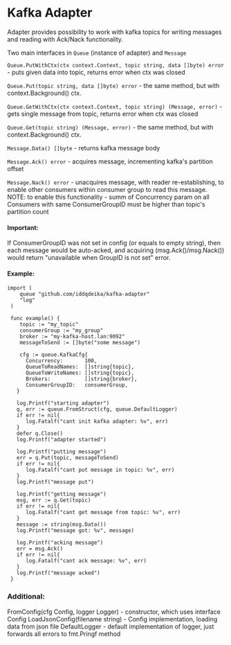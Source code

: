 # Kafka Adapter

Adapter provides possibility to work with kafka topics for writing messages and reading with Ack/Nack functionality.

Two main interfaces in `Queue` (instance of adapter) and `Message`

`Queue.PutWithCtx(ctx context.Context, topic string, data []byte) error`  - puts given data into topic, returns error when ctx was closed

`Queue.Put(topic string, data []byte) error`  - the same method, but with context.Background() ctx.

`Queue.GetWithCtx(ctx context.Context, topic string) (Message, error)` - gets single message from topic, returns error when ctx was closed

`Queue.Get(topic string) (Message, error)` - the same method, but with context.Background() ctx.

`Message.Data() []byte` - returns kafka message body

`Message.Ack() error` - acquires message, incrementing kafka's partition offset

`Message.Nack() error` - unacquires message, with reader re-establishing, to enable other consumers within consumer group to read this message. NOTE: to enable this functionality - summ of Concurrency param on all Consumers with same ConsumerGroupID must be higher than topic's partition count


#### Important:
If ConsumerGroupID was not set in config (or equals to empty string), then each message would be auto-acked, 
and acquiring (msg.Ack()/msg.Nack()) would return "unavailable when GroupID is not set" error. 

#### Example:
```
import (
    queue "github.com/iddqdeika/kafka-adapter"
    "log"
 )
 
 func example() {
    topic := "my_topic"
    consumerGroup := "my_group"
    broker := "my-kafka-host.lan:9092"
    messageToSend := []byte("some message")
    
    cfg := queue.KafkaCfg{
      Concurrency:       100,
      QueueToReadNames:  []string{topic},
      QueueToWriteNames: []string{topic},
      Brokers:           []string{broker},
      ConsumerGroupID:   consumerGroup,
   }

   log.Printf("starting adapter")
   q, err := queue.FromStruct(cfg, queue.DefaultLogger)
   if err != nil{
      log.Fatalf("cant init kafka adapter: %v", err)
   }
   defer q.Close()
   log.Printf("adapter started")

   log.Printf("putting message")
   err = q.Put(topic, messageToSend)
   if err != nil{
      log.Fatalf("cant put message in topic: %v", err)
   }
   log.Printf("message put")

   log.Printf("getting message")
   msg, err := q.Get(topic)
   if err != nil{
      log.Fatalf("cant get message from topic: %v", err)
   }
   message := string(msg.Data())
   log.Printf("message got: %v", message)

   log.Printf("acking message")
   err = msg.Ack()
   if err != nil{
      log.Fatalf("cant ack message: %v", err)
   }
   log.Printf("message acked")
 }
```

### Additional:
FromConfig(cfg Config, logger Logger) - constructor, which uses interface Config
LoadJsonConfig(filename string) - Config implementation, loading data from json file
DefaultLogger - default implementation of logger, just forwards all errors to fmt.Pringf method
